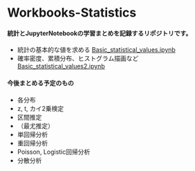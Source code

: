 # Workbooks-Statistics
#### 統計とJupyterNotebookの学習まとめを記録するリポジトリです。  
- 統計の基本的な値を求める [Basic_statistical_values.ipynb](Basic_statistical_values.ipynb)  
- 確率密度、累積分布、ヒストグラム描画など [Basic_statistical_values2.ipynb](Basic_statistical_values2.ipynb)
#### 今後まとめる予定のもの  
- 各分布
- z, t, カイ2乗検定
- 区間推定
- （最尤推定）
- 単回帰分析
- 重回帰分析
- Poisson, Logistic回帰分析
- 分散分析
